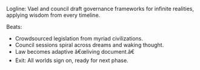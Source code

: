 ﻿---
series: 5
novella: 4
file: S5N4_CH10
type: chapter
pov: Vael
setting: Nexus governance â€“ law for every world
word_target_min: 1201
word_target_max: 2299
status: outline
---
Logline: Vael and council draft governance frameworks for infinite realities, applying wisdom from every timeline.

Beats:
- Crowdsourced legislation from myriad civilizations.
- Council sessions spiral across dreams and waking thought.
- Law becomes adaptive â€œliving document.â€
- Exit: All worlds sign on, ready for next phase.